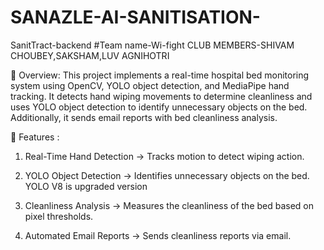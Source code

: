 # SANAZLE-AI-SANITISATION-
SanitTract-backend
#Team name-Wi-fight CLUB
MEMBERS-SHIVAM CHOUBEY,SAKSHAM,LUV AGNIHOTRI

📌 Overview:
This project implements a real-time hospital bed monitoring system using OpenCV, YOLO object detection, and MediaPipe hand tracking. It detects hand wiping movements to determine cleanliness and uses YOLO object detection to identify unnecessary objects on the bed. Additionally, it sends email reports with bed cleanliness analysis.

🚀 Features :
1) Real-Time Hand Detection → Tracks motion to detect wiping action.

2) YOLO Object Detection → Identifies unnecessary objects on the bed. YOLO V8 is upgraded version

3) Cleanliness Analysis → Measures the cleanliness of the bed based on pixel thresholds.

4) Automated Email Reports → Sends cleanliness reports via email.
